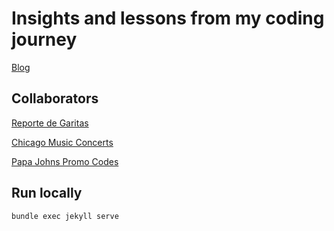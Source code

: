 # Insights and lessons from my coding journey

[Blog](https://www.garciadiazjaime.com/)

## Collaborators

[Reporte de Garitas](https://www.garitacenter.com/)

[Chicago Music Concerts](https://www.chicagomusiccompass.com/)

[Papa Johns Promo Codes](https://coupons.garitacenter.com/)

## Run locally

```sh
bundle exec jekyll serve
```
